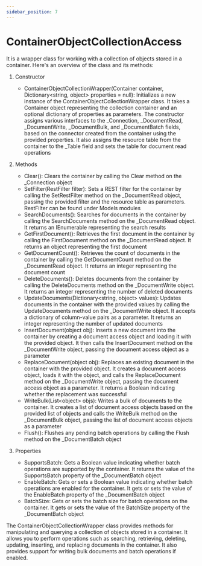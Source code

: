 ```yaml
---
sidebar_position: 7
---
```

# ContainerObjectCollectionAccess

It is a wrapper class for working with a collection of objects stored in a container. Here's an overview of the class and its methods:

1. Constructor

    - ContainerObjectCollectionWrapper(Container container, Dictionary<string, object\> properties = null): Initializes a new instance of the ContainerObjectCollectionWrapper class. It takes a Container object representing the collection container and an optional dictionary of properties as parameters. The constructor assigns various interfaces to the \_Connection, \_DocumentRead, \_DocumentWrite, \_DocumentBulk, and \_DocumentBatch fields, based on the connector created from the container using the provided properties. It also assigns the resource table from the container to the \_Table field and sets the table for document read operations

2. Methods

    - Clear(): Clears the container by calling the Clear method on the _Connection object
    - SetFilter(RestFilter filter): Sets a REST filter for the container by calling the SetRestFilter method on the _DocumentRead object, passing the provided filter and the resource table as parameters. RestFilter can be found under Models modules
    - SearchDocuments(): Searches for documents in the container by calling the SearchDocuments method on the _DocumentRead object. It returns an IEnumerable representing the search results
    - GetFirstDocument(): Retrieves the first document in the container by calling the FirstDocument method on the _DocumentRead object. It returns an object representing the first document
    - GetDocumentCount(): Retrieves the count of documents in the container by calling the GetDocumentCount method on the _DocumentRead object. It returns an integer representing the document count
    - DeleteDocuments(): Deletes documents from the container by calling the DeleteDocuments method on the _DocumentWrite object. It returns an integer representing the number of deleted documents
    - UpdateDocuments(Dictionary<string, object\> values): Updates documents in the container with the provided values by calling the UpdateDocuments method on the _DocumentWrite object. It accepts a dictionary of column-value pairs as a parameter. It returns an integer representing the number of updated documents
    - InsertDocument(object obj): Inserts a new document into the container by creating a document access object and loading it with the provided object. It then calls the InsertDocument method on the _DocumentWrite object, passing the document access object as a parameter
    - ReplaceDocument(object obj): Replaces an existing document in the container with the provided object. It creates a document access object, loads it with the object, and calls the ReplaceDocument method on the _DocumentWrite object, passing the document access object as a parameter. It returns a Boolean indicating whether the replacement was successful
    - WriteBulk(List<object\> objs): Writes a bulk of documents to the container. It creates a list of document access objects based on the provided list of objects and calls the WriteBulk method on the _DocumentBulk object, passing the list of document access objects as a parameter
    - Flush(): Flushes any pending batch operations by calling the Flush method on the _DocumentBatch object

3. Properties

    - SupportsBatch: Gets a Boolean value indicating whether batch operations are supported by the container. It returns the value of the SupportsBatch property of the _DocumentBatch object
    - EnableBatch: Gets or sets a Boolean value indicating whether batch operations are enabled for the container. It gets or sets the value of the EnableBatch property of the _DocumentBatch object
    - BatchSize: Gets or sets the batch size for batch operations on the container. It gets or sets the value of the BatchSize property of the _DocumentBatch object

The ContainerObjectCollectionWrapper class provides methods for manipulating and querying a collection of objects stored in a container. It allows you to perform operations such as searching, retrieving, deleting, updating, inserting, and replacing documents in the container. It also provides support for writing bulk documents and batch operations if enabled.
